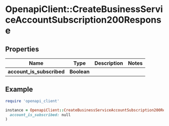# OpenapiClient::CreateBusinessServiceAccountSubscription200Response

## Properties

| Name | Type | Description | Notes |
| ---- | ---- | ----------- | ----- |
| **account_is_subscribed** | **Boolean** |  |  |

## Example

```ruby
require 'openapi_client'

instance = OpenapiClient::CreateBusinessServiceAccountSubscription200Response.new(
  account_is_subscribed: null
)
```

